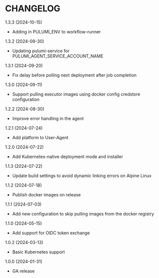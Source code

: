 CHANGELOG
=========

1.3.3 (2024-10-15)

* Adding in PULUMI_ENV to workflow-runner

1.3.2 (2024-09-30)

* Updating pulumi-service for PULUMI_AGENT_SERVICE_ACCOUNT_NAME

1.3.1 (2024-09-20)

* Fix delay before polling next deployment after job completion

1.3.0 (2024-09-11)

* Support pulling executor images using docker config credstore configuration

1.2.2 (2024-08-30)

* Improve error handling in the agent

1.2.1 (2024-07-24)

* Add platform to User-Agent

1.2.0 (2024-07-22)

* Add Kubernetes-native deployment mode and installer

1.1.3 (2024-07-22)

* Update build settings to avoid dynamic linking errors on Alpine Linux

1.1.2 (2024-07-18)

* Publish docker images on release

1.1.1 (2024-07-03)

* Add new configuration to skip pulling images from the docker registry

1.1.0 (2024-05-15)

* Add support for OIDC token exchange

1.0.2 (2024-03-13)

* Basic Kubernetes support

1.0.0 (2024-01-31)

* GA release
